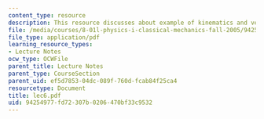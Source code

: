```yaml
---
content_type: resource
description: This resource discusses about example of kinematics and velocity problems.
file: /media/courses/8-01l-physics-i-classical-mechanics-fall-2005/94254977fd72307b0206470bf33c9532_lec6.pdf
file_type: application/pdf
learning_resource_types:
- Lecture Notes
ocw_type: OCWFile
parent_title: Lecture Notes
parent_type: CourseSection
parent_uid: ef5d7853-04dc-089f-760d-fcab84f25ca4
resourcetype: Document
title: lec6.pdf
uid: 94254977-fd72-307b-0206-470bf33c9532
---
```

